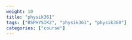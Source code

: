```yaml
---
weight: 10
title: "physik361"
tags: ["BSPHYSIK2", "physik361", "physik360"]
categories: ["course"]
---
```

